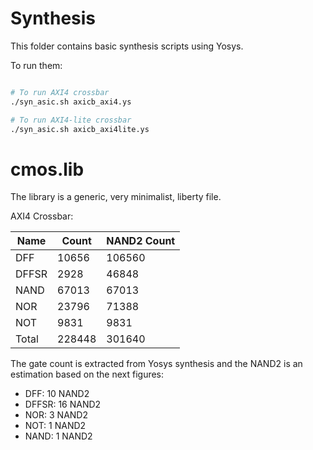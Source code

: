 # Synthesis

This folder contains basic synthesis scripts using Yosys.

To run them:

```bash

# To run AXI4 crossbar
./syn_asic.sh axicb_axi4.ys

# To run AXI4-lite crossbar
./syn_asic.sh axicb_axi4lite.ys
```
# cmos.lib

The library is a generic, very minimalist, liberty file.

AXI4 Crossbar:

| Name     |     Count  |   NAND2 Count |
| -------- | ---------- | ------------- |
| DFF      |    10656   |  106560       |
| DFFSR    |     2928   |  46848        |
| NAND     |    67013   |  67013        |
| NOR      |    23796   |  71388        |
| NOT      |     9831   |  9831         |
| Total    |   228448   |  301640       |

The gate count is extracted from Yosys synthesis and the
NAND2 is an estimation based on the next figures:

- DFF: 10 NAND2
- DFFSR: 16 NAND2
- NOR: 3 NAND2
- NOT: 1 NAND2
- NAND: 1 NAND2
